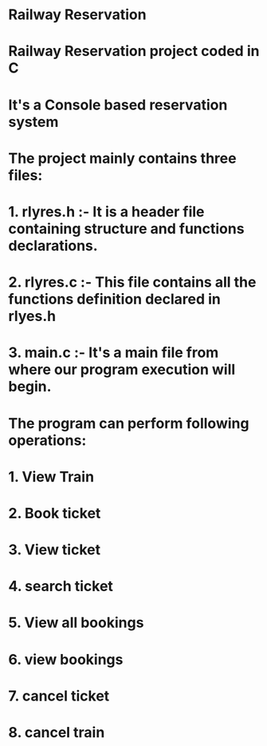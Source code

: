 # Railway Reservation

# Railway Reservation project coded in C
# It's a Console based reservation system
# The project mainly contains three files:

# 1. rlyres.h :- It is a header file containing structure and functions declarations.
# 2. rlyres.c :- This file contains all the functions definition declared in rlyes.h
# 3. main.c :- It's a main file from where our program execution will begin.

# The program can perform following operations:

# 1. View Train
# 2. Book ticket
# 3. View ticket
# 4. search ticket
# 5. View all bookings
# 6. view bookings
# 7. cancel ticket
# 8. cancel train
